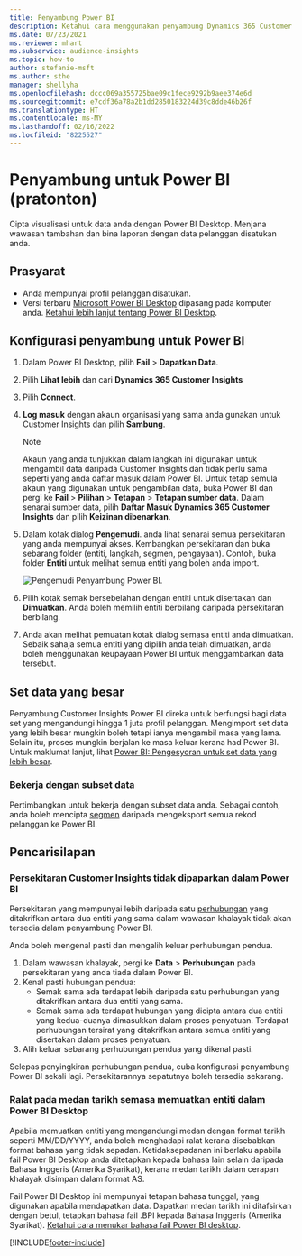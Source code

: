 ```yaml
---
title: Penyambung Power BI
description: Ketahui cara menggunakan penyambung Dynamics 365 Customer Insights dalam Power BI.
ms.date: 07/23/2021
ms.reviewer: mhart
ms.subservice: audience-insights
ms.topic: how-to
author: stefanie-msft
ms.author: sthe
manager: shellyha
ms.openlocfilehash: dccc069a355725bae09c1fece9292b9aee374e6d
ms.sourcegitcommit: e7cdf36a78a2b1dd2850183224d39c8dde46b26f
ms.translationtype: HT
ms.contentlocale: ms-MY
ms.lasthandoff: 02/16/2022
ms.locfileid: "8225527"
---
```

# <a name="connector-for-power-bi-preview"></a>Penyambung untuk Power BI (pratonton)

Cipta visualisasi untuk data anda dengan Power BI Desktop. Menjana wawasan tambahan dan bina laporan dengan data pelanggan disatukan anda.

## <a name="prerequisites"></a>Prasyarat

- Anda mempunyai profil pelanggan disatukan.
- Versi terbaru [Microsoft Power BI Desktop](https://powerbi.microsoft.com/desktop/) dipasang pada komputer anda. [Ketahui lebih lanjut tentang Power BI Desktop](/power-bi/desktop-what-is-desktop).

## <a name="configure-the-connector-for-power-bi"></a>Konfigurasi penyambung untuk Power BI

1. Dalam Power BI Desktop, pilih **Fail** > **Dapatkan Data**.

1. Pilih **Lihat lebih** dan cari **Dynamics 365 Customer Insights**

1. Pilih **Connect**.

1. **Log masuk** dengan akaun organisasi yang sama anda gunakan untuk Customer Insights dan pilih **Sambung**.
   > [!NOTE]
   > Akaun yang anda tunjukkan dalam langkah ini digunakan untuk mengambil data daripada Customer Insights dan tidak perlu sama seperti yang anda daftar masuk dalam Power BI. Untuk tetap semula akaun yang digunakan untuk pengambilan data, buka Power BI dan pergi ke **Fail** > **Pilihan** > **Tetapan** > **Tetapan sumber data**. Dalam senarai sumber data, pilih **Daftar Masuk Dynamics 365 Customer Insights** dan pilih **Keizinan dibenarkan**.  

1. Dalam kotak dialog **Pengemudi**. anda lihat senarai semua persekitaran yang anda mempunyai akses. Kembangkan persekitaran dan buka sebarang folder (entiti, langkah, segmen, pengayaan). Contoh, buka folder **Entiti** untuk melihat semua entiti yang boleh anda import.

   ![Pengemudi Penyambung Power BI.](media/power-bi-navigator.png "Navigasi Penyambung Power BI")

1. Pilih kotak semak bersebelahan dengan entiti untuk disertakan dan **Dimuatkan**. Anda boleh memilih entiti berbilang daripada persekitaran berbilang.

1. Anda akan melihat pemuatan kotak dialog semasa entiti anda dimuatkan. Sebaik sahaja semua entiti yang dipilih anda telah dimuatkan, anda boleh menggunakan keupayaan Power BI untuk menggambarkan data tersebut.

## <a name="large-data-sets"></a>Set data yang besar

Penyambung Customer Insights Power BI direka untuk berfungsi bagi data set yang mengandungi hingga 1 juta profil pelanggan. Mengimport set data yang lebih besar mungkin boleh tetapi ianya mengambil masa yang lama. Selain itu, proses mungkin berjalan ke masa keluar kerana had Power BI. Untuk maklumat lanjut, lihat [Power BI: Pengesyoran untuk set data yang lebih besar](/power-bi/admin/service-premium-what-is#large-datasets). 

### <a name="work-with-a-subset-of-data"></a>Bekerja dengan subset data

Pertimbangkan untuk bekerja dengan subset data anda. Sebagai contoh, anda boleh mencipta [segmen](segments.md) daripada mengeksport semua rekod pelanggan ke Power BI.

## <a name="troubleshooting"></a>Pencarisilapan

### <a name="customer-insights-environment-doesnt-show-in-power-bi"></a>Persekitaran Customer Insights tidak dipaparkan dalam Power BI

Persekitaran yang mempunyai lebih daripada satu [perhubungan](relationships.md) yang ditakrifkan antara dua entiti yang sama dalam wawasan khalayak tidak akan tersedia dalam penyambung Power BI.

Anda boleh mengenal pasti dan mengalih keluar perhubungan pendua.

1. Dalam wawasan khalayak, pergi ke **Data** > **Perhubungan** pada persekitaran yang anda tiada dalam Power BI.
2. Kenal pasti hubungan pendua:
   - Semak sama ada terdapat lebih daripada satu perhubungan yang ditakrifkan antara dua entiti yang sama.
   - Semak sama ada terdapat hubungan yang dicipta antara dua entiti yang kedua-duanya dimasukkan dalam proses penyatuan. Terdapat perhubungan tersirat yang ditakrifkan antara semua entiti yang disertakan dalam proses penyatuan.
3. Alih keluar sebarang perhubungan pendua yang dikenal pasti.

Selepas penyingkiran perhubungan pendua, cuba konfigurasi penyambung Power BI sekali lagi. Persekitarannya sepatutnya boleh tersedia sekarang.

### <a name="errors-on-date-fields-when-loading-entities-in-power-bi-desktop"></a>Ralat pada medan tarikh semasa memuatkan entiti dalam Power BI Desktop

Apabila memuatkan entiti yang mengandungi medan dengan format tarikh seperti MM/DD/YYYY, anda boleh menghadapi ralat kerana disebabkan format bahasa yang tidak sepadan. Ketidaksepadanan ini berlaku apabila fail Power BI Desktop anda ditetapkan kepada bahasa lain selain daripada Bahasa Inggeris (Amerika Syarikat), kerana medan tarikh dalam cerapan khalayak disimpan dalam format AS.

Fail Power BI Desktop ini mempunyai tetapan bahasa tunggal, yang digunakan apabila mendapatkan data. Dapatkan medan tarikh ini ditafsirkan dengan betul, tetapkan bahasa fail .BPI kepada Bahasa Inggeris (Amerika Syarikat). [Ketahui cara menukar bahasa fail Power BI desktop](/power-bi/fundamentals/supported-languages-countries-regions.md#choose-the-locale-for-importing-data-into-power-bi-desktop).

[!INCLUDE[footer-include](../includes/footer-banner.md)]

